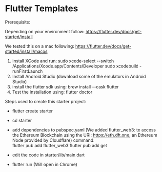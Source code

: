 # Flutter Templates



Prerequisits:

Depending on your environment follow:
https://flutter.dev/docs/get-started/install

We tested this on a mac following: https://flutter.dev/docs/get-started/install/macos

1) Install XCode and run:
 	sudo xcode-select --switch /Applications/Xcode.app/Contents/Developer
 	sudo xcodebuild -runFirstLaunch
2) Install Android Studio (download some of the emulators in Android Studio)
3) install the flutter sdk using: brew install --cask flutter
4) Test the installation using: flutter doctor


Steps used to create this starter project:

- flutter create starter
- cd starter
- add dependencies to pubspec.yaml (We added flutter_web3: to access the Ethereum Blockchain using the URI: https://eth.dft.one, an Ethereum Node provided by Cloudflare)
  command:  
  		flutter pub add flutter_web3
  		flutter pub add get
  		
- edit the code in starter/lib/main.dart
- flutter run  (Will open in Chrome)

